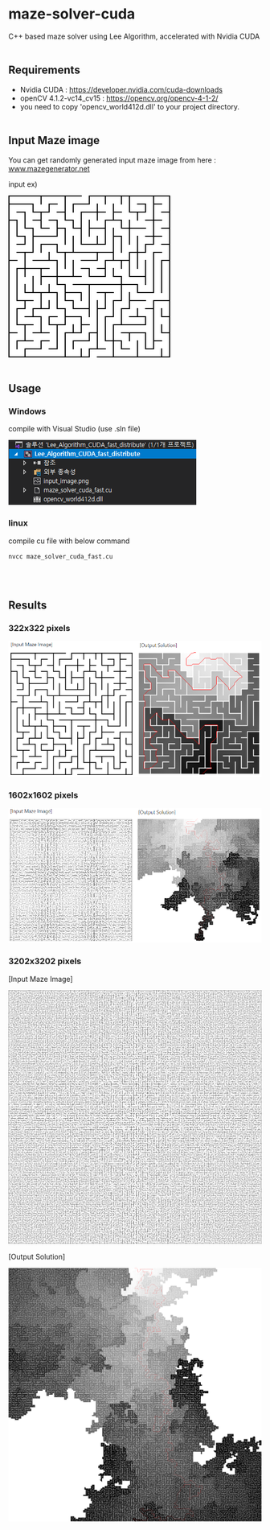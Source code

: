 # maze-solver-cuda
C++ based maze solver using Lee Algorithm, accelerated with Nvidia CUDA
<br><br>

## Requirements
- Nvidia CUDA
: https://developer.nvidia.com/cuda-downloads
- openCV 4.1.2-vc14_cv15
: https://opencv.org/opencv-4-1-2/
- you need to copy 'opencv_world412d.dll' to your project directory.
<br><br>

## Input Maze image
You can get randomly generated input maze image from here :
www.mazegenerator.net  

input ex)

![SampleInput](./images/input_sample.png)
<br><br>

## Usage
### Windows
compile with Visual Studio (use .sln file)

![VisualStudio](./images/visual_studio_example.png)

### linux
compile cu file with below command
```
nvcc maze_solver_cuda_fast.cu
```
<br><br>

## Results
### 322x322 pixels

<img src="./images/results1.png">


### 1602x1602 pixels

<img src="./images/results2.png">


### 3202x3202 pixels
[Input Maze Image] 

<img src="./images/200_by_200_orthogonal_maze.png">

[Output Solution]

<img src="./images/maze_after_large.png">

